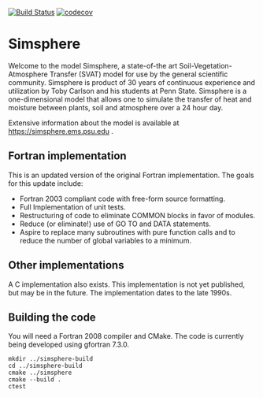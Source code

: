 [![Build Status](https://travis-ci.com/tjc181/simsphere.svg?branch=master)](https://travis-ci.com/tjc181/simsphere) [![codecov](https://codecov.io/gh/tjc181/simsphere/branch/master/graph/badge.svg)](https://codecov.io/gh/tjc181/simsphere)

# Simsphere

Welcome to the model Simsphere, a state-of-the art
Soil-Vegetation-Atmosphere Transfer (SVAT) model for use by the general
scientific community. Simsphere is product of 30 years of continuous
experience and utilization by Toby Carlson and his students at Penn
State. Simsphere is a one-dimensional model that allows one to simulate
the transfer of heat and moisture between plants, soil and atmosphere
over a 24 hour day.

Extensive information about the model is available at
https://simsphere.ems.psu.edu .

## Fortran implementation

This is an updated version of the original Fortran implementation.  The goals for this update include:

* Fortran 2003 compliant code with free-form source formatting.
* Full Implementation of unit tests.
* Restructuring of code to eliminate COMMON blocks in favor of modules.
* Reduce (or eliminate!) use of GO TO and DATA statements.
* Aspire to replace many subroutines with pure function calls and to reduce the number of global variables to a minimum.

## Other implementations

A C implementation also exists.  This implementation is not yet published,
but may be in the future.  The implementation dates to the late 1990s.

## Building the code

You will need a Fortran 2008 compiler and CMake.  The code is currently being
developed using gfortran 7.3.0.

```
mkdir ../simsphere-build
cd ../simsphere-build
cmake ../simsphere
cmake --build .
ctest
```


